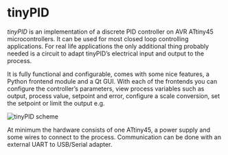 tinyPID
=======

*tinyPID* is an implementation of a discrete PID controller on AVR ATtiny45
microcontrollers. It can be used for most closed loop controlling applications.
For real life applications the only additional thing probably needed is a 
circuit to adapt tinyPID’s electrical input and output to the process.

It is fully functional and configurable, comes with some nice features, a Python
frontend module and a Qt GUI. With each of the frontends you can configure the 
controller’s parameters, view process variables such as output, process value, 
setpoint and error, configure a scale conversion, set the setpoint or limit the 
output e.g.

![tinyPID scheme][1]


At minimum the hardware consists of one ATtiny45, a power supply and some wires
to connect to the process. Communication can be done with an external 
UART to USB/Serial adapter.

[1]: https://github.com/modul/tinyPID/raw/master/doc/schema.png


